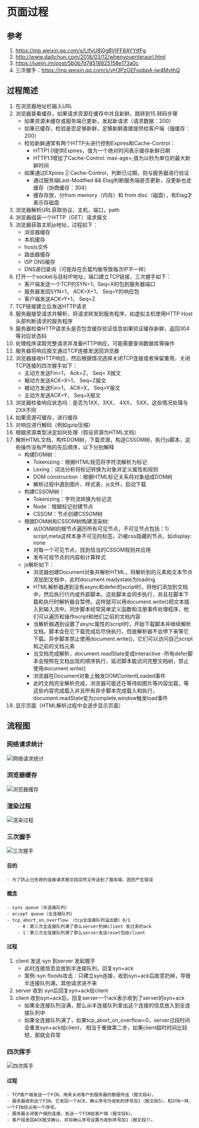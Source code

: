 # 页面过程

## 参考
1. https://mp.weixin.qq.com/s/LIfvU8j0gBVIFF8AYYtfFg
2. http://www.dailichun.com/2018/03/12/whenyouenteraurl.html
3. https://juejin.im/post/5b0b7d74518825158e173a0c
4. 三次握手：https://mp.weixin.qq.com/s/yH3PzGEFopbpA-jw4MythQ

## 过程简述
1. 在浏览器地址栏输入URL
2. 浏览器查看缓存，如果请求资源在缓存中并且新鲜，跳转到15.转码步骤
    - 如果资源未缓存或服务端已更新，发起新请求（请求数据：200）
    - 如果已缓存，检验是否足够新鲜，足够新鲜直接提供给客户端（强缓存：200）
    - 检验新鲜通常有两个HTTP头进行控制Expires和Cache-Control：
        - HTTP1.0提供Expires，值为一个绝对时间表示缓存新鲜日期
        - HTTP1.1增加了Cache-Control: max-age=,值为以秒为单位的最大新鲜时间
    - 如果通过EXpires || Cache-Control，判断已过期，则与服务器进行验证
        - 通过服务端Last-Modified && Etag判断服务端是否更新，没更新也走缓存（协商缓存：304）
        - 缓存存放，分from memory（内存）和 from disc（磁盘），有Etag才表示存磁盘
3. 浏览器解析URL获取协议，主机，端口，path
4. 浏览器组装一个HTTP（GET）请求报文
5. 浏览器获取主机ip地址，过程如下：
    - 浏览器缓存
    - 本机缓存
    - hosts文件
    - 路由器缓存
    - ISP DNS缓存
    - DNS递归查询（可能存在负载均衡导致每次IP不一样）
6. 打开一个socket与目标IP地址，端口建立TCP链接，三次握手如下：
    - 客户端发送一个TCP的SYN=1，Seq=X的包到服务器端口
    - 服务器发回SYN=1， ACK=X+1， Seq=Y的响应包
    - 客户端发送ACK=Y+1， Seq=Z
7. TCP链接建立后发送HTTP请求
8. 服务器接受请求并解析，将请求转发到服务程序，如虚拟主机使用HTTP Host头部判断请求的服务程序
9. 服务器检查HTTP请求头是否包含缓存验证信息如果验证缓存新鲜，返回304等对应状态码
10. 处理程序读取完整请求并准备HTTP响应，可能需要查询数据库等操作
11. 服务器将响应报文通过TCP连接发送回浏览器
12. 浏览器接收HTTP响应，然后根据情况选择关闭TCP连接或者保留重用，关闭TCP连接的四次握手如下：
    - 主动方发送Fin=1， Ack=Z， Seq= X报文
    - 被动方发送ACK=X+1， Seq=Z报文
    - 被动方发送Fin=1， ACK=X， Seq=Y报文
    - 主动方发送ACK=Y， Seq=X报文
13. 浏览器检查响应状态吗：是否为1XX，3XX， 4XX， 5XX，这些情况处理与2XX不同
14. 如果资源可缓存，进行缓存
15. 对响应进行解码（例如gzip压缩）
16. 根据资源类型决定如何处理（假设资源为HTML文档）
17. 解析HTML文档，构件DOM树，下载资源，构造CSSOM树，执行js脚本，这些操作没有严格的先后顺序，以下分别解释
    - 构建DOM树：
        - Tokenizing：根据HTML规范将字符流解析为标记
        - Lexing：词法分析将标记转换为对象并定义属性和规则
        - DOM construction：根据HTML标记关系将对象组成DOM树
        - 解析过程中遇到图片、样式表、js文件，启动下载
    - 构建CSSOM树：
        - Tokenizing：字符流转换为标记流
        - Node：根据标记创建节点
        - CSSOM：节点创建CSSOM树
    - 根据DOM树和CSSOM树构建渲染树:
        - 从DOM树的根节点遍历所有可见节点，不可见节点包括：1）script,meta这样本身不可见的标签。2)被css隐藏的节点，如display: none
        - 对每一个可见节点，找到恰当的CSSOM规则并应用
        - 发布可视节点的内容和计算样式
    - js解析如下：
        - 浏览器创建Document对象并解析HTML，将解析到的元素和文本节点添加到文档中，此时document.readystate为loading
        - HTML解析器遇到没有async和defer的script时，将他们添加到文档中，然后执行行内或外部脚本。这些脚本会同步执行，并且在脚本下载和执行时解析器会暂停。这样就可以用document.write()把文本插入到输入流中。同步脚本经常简单定义函数和注册事件处理程序，他们可以遍历和操作script和他们之前的文档内容
        - 当解析器遇到设置了async属性的script时，开始下载脚本并继续解析文档。脚本会在它下载完成后尽快执行，但是解析器不会停下来等它下载。异步脚本禁止使用document.write()，它们可以访问自己script和之前的文档元素
        - 当文档完成解析，document.readState变成interactive
        -所有defer脚本会按照在文档出现的顺序执行，延迟脚本能访问完整文档树，禁止使用document.write()
        - 浏览器在Document对象上触发DOMContentLoaded事件
        - 此时文档完全解析完成，浏览器可能还在等待如图片等内容加载，等这些内容完成载入并且所有异步脚本完成载入和执行，document.readState变为complete,window触发load事件
18. 显示页面（HTML解析过程中会逐步显示页面）

## 流程图

### 网络请求统计
![网络请求统计](163a4d01fdc524f3.jpeg)

### 浏览器缓存
![浏览器缓存](163a4d01fdd197b6.jpeg)

### 渲染过程
![渲染过程](163a4d01ff8efb71.jpeg.jpeg)

### 三次握手
![三次握手](gib68xrvj59.jpeg)

#### 目的
    - 为了防止已失效的连接请求报文段突然又传送到了服务端，因而产生错误

#### 概念
    - syns queue（半连接队列）
    - accept queue（全连接队列）
    - tcp_abort_on_overflow （tcp全连接队列溢出数）0/1
        - 0：第三次全连接队列满了那么server扔掉client 发过来的ack
        - 1：第三次全连接队列满了那么server发送reset包给client

#### 过程
1. client 发送 syn 到server 发起握手
    - 此时连接信息会放到半连接队列，回复syn+ack
    - 案例-syn floods攻击：只建立syn连接，收到syn+ack后故意扔掉，导致半连接队列满，其他请求进不来
2. server 收到 syn后回复syn+ack给client
3. client 收到syn+ack后，回复server一个ack表示收到了server的syn+ack
    - 如果全连接队列没满，那么从半连接队列拿出这个连接的信息放入到全连接队列中
    - 如果全连接队列满了，如果tcp_abort_on_overflow=0，server过段时间会重发syn+ack给client，
    相当于重做第二步，如果client超时时间比较短，那就会异常

### 四次挥手
![四次挥手](201208201734418392.png)

#### 过程
    - TCP客户端发送一个FIN，用来关闭客户到服务器的数据传送（报文段4）。 
    - 服务器收到这个FIN，它发回一个ACK，确认序号为收到的序号加1（报文段5）。和SYN一样，一个FIN将占用一个序号。 
    - 服务器关闭客户端的连接，发送一个FIN给客户端（报文段6）。 
    - 客户段发回ACK报文确认，并将确认序号设置为收到序号加1（报文段7）。










